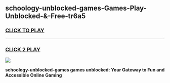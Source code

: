 
## schoology-unblocked-games-Games-Play-Unblocked-&-Free-tr6a5
<h3>
<a href="https://premium76.site?title=schoology-unblocked-games&ref=24A">CLICK TO PLAY</a></h3>
<hr>

<h3>
<a href="https://premium76.site?title=schoology-unblocked-games&ref=24A">CLICK 2 PLAY</a>
  
</h3>

<a href="https://premium76.site?title=schoology-unblocked-games&ref=24A"><img src="https://clearcache.store/games.png"></a>


**schoology-unblocked-games games unblocked: Your Gateway to Fun and Accessible Online Gaming**
